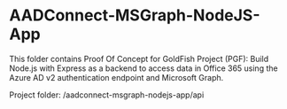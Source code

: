 # AADConnect-MSGraph-NodeJS-App

This folder contains Proof Of Concept for GoldFish Project (PGF): Build Node.js with Express as a backend to access data in Office 365 using the Azure AD v2 authentication endpoint and Microsoft Graph.

Project folder: /aadconnect-msgraph-nodejs-app/api
